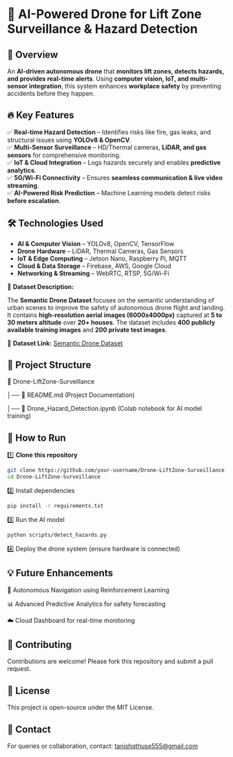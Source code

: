 # 🚁 AI-Powered Drone for Lift Zone Surveillance & Hazard Detection   

## 📌 Overview  
An **AI-driven autonomous drone** that **monitors lift zones, detects hazards, and provides real-time alerts**. Using **computer vision, IoT, and multi-sensor integration**, this system enhances **workplace safety** by preventing accidents before they happen.  

## 🔥 Key Features  
✅ **Real-time Hazard Detection** – Identifies risks like fire, gas leaks, and structural issues using **YOLOv8 & OpenCV**.  
✅ **Multi-Sensor Surveillance** – HD/Thermal cameras, **LiDAR, and gas sensors** for comprehensive monitoring.  
✅ **IoT & Cloud Integration** – Logs hazards securely and enables **predictive analytics**.  
✅ **5G/Wi-Fi Connectivity** – Ensures **seamless communication & live video streaming**.  
✅ **AI-Powered Risk Prediction** – Machine Learning models detect risks **before escalation**.  

## 🛠️ Technologies Used  

- **AI & Computer Vision** – YOLOv8, OpenCV, TensorFlow  
- **Drone Hardware** – LiDAR, Thermal Cameras, Gas Sensors  
- **IoT & Edge Computing** – Jetson Nano, Raspberry Pi, MQTT  
- **Cloud & Data Storage** – Firebase, AWS, Google Cloud  
- **Networking & Streaming** – WebRTC, RTSP, 5G/Wi-Fi  


📂 **Dataset Description:**  

The **Semantic Drone Dataset** focuses on the semantic understanding of urban scenes to improve the safety of autonomous drone flight and landing. It contains **high-resolution aerial images (6000x4000px)** captured at **5 to 30 meters altitude** over **20+ houses**. The dataset includes **400 publicly available training images** and **200 private test images**.  

📂 **Dataset Link:** [Semantic Drone Dataset](https://www.tugraz.at/index.php?id=22387)  

## 📂 Project Structure  

📁 Drone-LiftZone-Surveillance

│── 📄 README.md (Project Documentation)

│── 📄 Drone_Hazard_Detection.ipynb (Colab notebook for AI model training)


## 🚀 How to Run  

1️⃣ **Clone this repository**  

```bash
git clone https://github.com/your-username/Drone-LiftZone-Surveillance.git
cd Drone-LiftZone-Surveillance
```

2️⃣ Install dependencies

```bash
pip install -r requirements.txt
```

3️⃣ Run the AI model
```bash
python scripts/detect_hazards.py
```

4️⃣ Deploy the drone system (ensure hardware is connected)

## 💡 Future Enhancements

🚀 Autonomous Navigation using Reinforcement Learning

📊 Advanced Predictive Analytics for safety forecasting

☁️ Cloud Dashboard for real-time monitoring

## 🤝 Contributing

Contributions are welcome! Please fork this repository and submit a pull request.

## 📜 License

This project is open-source under the MIT License.

## 📧 Contact

For queries or collaboration, contact: tanishqthuse555@gmail.com
